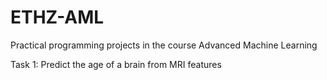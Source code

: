 # ETHZ-AML
Practical programming projects in the course Advanced Machine Learning 

Task 1: Predict the age of a brain from MRI features
